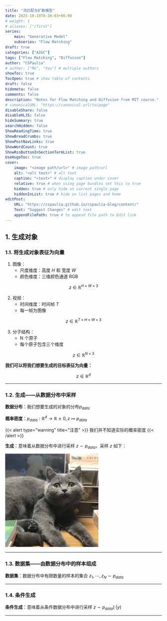 ```yaml
---
title: "流匹配与扩散模型"
date: 2025-10-10T8:30:03+08:00
# weight: 1
# aliases: ["/first"]
series:
    main: "Generative Model"
    subseries: "Flow Matching"
draft: true
categories: ["AIGC"]
tags: ["Flow Matching", "Diffusion"]
author: "CSPaulia"
# author: ["Me", "You"] # multiple authors
showToc: true
TocOpen: true # show table of contents
draft: false
hidemeta: false
comments: false
description: "Notes for Flow Matching and Diffusion from MIT course."
# canonicalURL: "https://canonical.url/to/page"
disableShare: false
disableHLJS: false
hideSummary: true
searchHidden: false
ShowReadingTime: true
ShowBreadCrumbs: true
ShowPostNavLinks: true
ShowWordCount: true
ShowRssButtonInSectionTermList: true
UseHugoToc: true
cover:
    image: "<image path/url>" # image path/url
    alt: "<alt text>" # alt text
    caption: "<text>" # display caption under cover
    relative: true # when using page bundles set this to true
    hidden: true # only hide on current single page
    hiddenInList: true # hide on list pages and home
editPost:
    URL: "https://cspaulia.github.io/cspaulia-blog/content/"
    Text: "Suggest Changes" # edit text
    appendFilePath: true # to append file path to Edit link
---
```


## 1. 生成对象

### 1.1. 将生成对象表征为向量

1. 图像：
    - 尺度维度：高度 $H$ 和 宽度 $W$
    - 颜色维度：三维颜色通道 RGB

$$
z \in \mathbb{R}^{H \times W \times 3}
$$

2. 视频：
    - 时间维度：时间帧 $T$
    - 每一帧为图像

$$
z \in \mathbb{R}^{T \times H \times W \times 3}
$$

3. 分子结构：
    - N 个原子
    - 每个原子包含三个维度
  
$$
z \in \mathbb{R}^{N \times 3}
$$

**我们可以将我们想要生成的目标表征为向量：**

$$
z \in \mathbb{R}^{d}
$$

---

### 1.2. 生成——从数据分布中采样

**数据分布**：我们想要生成的对象的分布$p_{data}$

**概率密度**：$p_{data}: \mathbb{R}^d \to \mathbb{R} \ge 0, z \mapsto p_{data}$

{{< alert type="warning" title="注意" >}}
我们并不知道实际的概率密度
{{< /alert >}}

**生成**：意味着从数据分布中进行采样 $z \sim p_{data}$，采样 $z$ 如下：

<img src="Bao.jpg" alt="Baobao" width="300"/>

---

### 1.3. 数据集——由数据分布中的样本组成

**数据集**：数据分布中有限数量的样本的集合 $z_1, \cdots, z_N \sim p_{data}$

---

### 1.4. 条件生成

**条件生成**：意味着从条件数据分布中进行采样 $z \sim p_{data}(\cdot | y)$

---